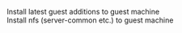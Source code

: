 Install latest guest additions to guest machine  
Install nfs (server-common etc.) to guest machine  

